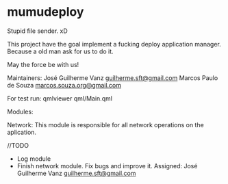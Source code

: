 mumudeploy
==========

Stupid file sender. xD

This project have the goal implement a fucking deploy application manager. 
Because a old man ask for us to do it.

May the force be with us!


Maintainers: José Guilherme Vanz <guilherme.sft@gmail.com>
	     Marcos Paulo de Souza <marcos.souza.org@gmail.com>

For test run:
qmlviewer qml/Main.qml

Modules:

Network: This module is responsible for all network operations on the aplication.


//TODO

- Log module
- Finish network module. Fix bugs and improve it. Assigned: José Guilherme Vanz <guilherme.sft@gmail.com>
